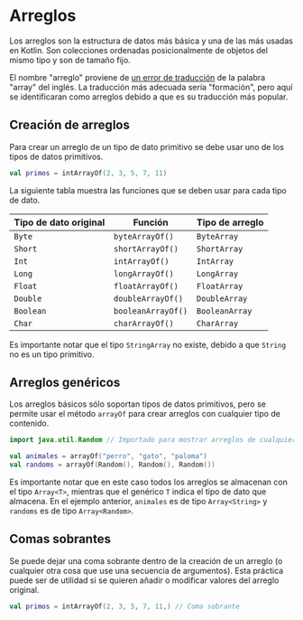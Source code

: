 # Arreglos

Los arreglos son la estructura de datos más básica y una de las más usadas en Kotlin.
Son colecciones ordenadas posicionalmente de objetos del mismo tipo y son de tamaño fijo.

El nombre "arreglo" proviene de [un error de traducción](https://es.stackoverflow.com/questions/234718/cu%C3%A1l-es-la-traducci%C3%B3n-al-espa%C3%B1ol-correcta-del-t%C3%A9rmino-array) de la palabra "array" del inglés.
La traducción más adecuada sería "formación", pero aquí se identificaran como arreglos debido a que es su traducción más popular.

## Creación de arreglos

Para crear un arreglo de un tipo de dato primitivo se debe usar uno de los tipos de datos primitivos.

```kotlin
val primos = intArrayOf(2, 3, 5, 7, 11)
```

La siguiente tabla muestra las funciones que se deben usar para cada tipo de dato.

|Tipo de dato original|Función|Tipo de arreglo|
|-|-|-|
|`Byte`|`byteArrayOf()`|`ByteArray`|
|`Short`|`shortArrayOf()`|`ShortArray`|
|`Int`|`intArrayOf()`|`IntArray`|
|`Long`|`longArrayOf()`|`LongArray`|
|`Float`|`floatArrayOf()`|`FloatArray`|
|`Double`|`doubleArrayOf()`|`DoubleArray`|
|`Boolean`|`booleanArrayOf()`|`BooleanArray`|
|`Char`|`charArrayOf()`|`CharArray`|

Es importante notar que el tipo `StringArray` no existe, debido a que `String` no es un tipo primitivo.

## Arreglos genéricos

Los arreglos básicos sólo soportan tipos de datos primitivos, pero se permite usar el método `arrayOf` para crear arreglos con cualquier tipo de contenido.

```kotlin
import java.util.Random // Importado para mostrar arreglos de cualquier clase

val animales = arrayOf("perro", "gato", "paloma")
val randoms = arrayOf(Random(), Random(), Random())
```

Es importante notar que en este caso todos los arreglos se almacenan con el tipo `Array<T>`, mientras que el genérico `T` indica el tipo de dato que almacena.
En el ejemplo anterior, `animales` es de tipo `Array<String>` y `randoms` es de tipo `Array<Random>`.

## Comas sobrantes

Se puede dejar una coma sobrante dentro de la creación de un arreglo (o cualquier otra cosa que use una secuencia de argumentos).
Esta práctica puede ser de utilidad si se quieren añadir o modificar valores del arreglo original.

```kotlin
val primos = intArrayOf(2, 3, 5, 7, 11,) // Coma sobrante
```
